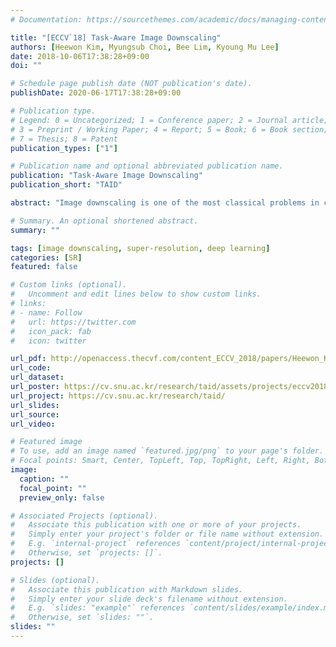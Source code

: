 ```yaml
---
# Documentation: https://sourcethemes.com/academic/docs/managing-content/

title: "[ECCV`18] Task-Aware Image Downscaling"
authors: [Heewon Kim, Myungsub Choi, Bee Lim, Kyoung Mu Lee]
date: 2018-10-06T17:38:28+09:00
doi: ""

# Schedule page publish date (NOT publication's date).
publishDate: 2020-06-17T17:38:28+09:00

# Publication type.
# Legend: 0 = Uncategorized; 1 = Conference paper; 2 = Journal article;
# 3 = Preprint / Working Paper; 4 = Report; 5 = Book; 6 = Book section;
# 7 = Thesis; 8 = Patent
publication_types: ["1"]

# Publication name and optional abbreviated publication name.
publication: "Task-Aware Image Downscaling"
publication_short: "TAID"

abstract: "Image downscaling is one of the most classical problems in computer vision that aims to preserve the visual appearance of the original image when it is resized to a smaller scale. Upscaling a small image back to its original size is a difficult and ill-posed problem due to information loss that arises in the downscaling process. In this paper, we present a novel technique called task-aware image downscaling to support an upscaling task. We propose an auto-encoder-based framework that enables joint learning of the downscaling network and the upscaling network to maximize the restoration performance. Our framework is efficient, and it can be generalized to handle an arbitrary image resizing operation. Experimental results show that our task-aware downscaled images greatly improve the performance of the existing state-of-the-art super-resolution methods. In addition, realistic images can be recovered by recursively applying our scaling model up to an extreme scaling factor of x128. We also validate our model’s generalization capability by applying it to the task of image colorization."

# Summary. An optional shortened abstract.
summary: ""

tags: [image downscaling, super-resolution, deep learning]
categories: [SR]
featured: false

# Custom links (optional).
#   Uncomment and edit lines below to show custom links.
# links:
# - name: Follow
#   url: https://twitter.com
#   icon_pack: fab
#   icon: twitter

url_pdf: http://openaccess.thecvf.com/content_ECCV_2018/papers/Heewon_Kim_Task-Aware_Image_Downscaling_ECCV_2018_paper.pdf
url_code:
url_dataset:
url_poster: https://cv.snu.ac.kr/research/taid/assets/projects/eccv2018_poster_taid.pdf
url_project: https://cv.snu.ac.kr/research/taid/
url_slides:
url_source:
url_video:

# Featured image
# To use, add an image named `featured.jpg/png` to your page's folder. 
# Focal points: Smart, Center, TopLeft, Top, TopRight, Left, Right, BottomLeft, Bottom, BottomRight.
image:
  caption: ""
  focal_point: ""
  preview_only: false

# Associated Projects (optional).
#   Associate this publication with one or more of your projects.
#   Simply enter your project's folder or file name without extension.
#   E.g. `internal-project` references `content/project/internal-project/index.md`.
#   Otherwise, set `projects: []`.
projects: []

# Slides (optional).
#   Associate this publication with Markdown slides.
#   Simply enter your slide deck's filename without extension.
#   E.g. `slides: "example"` references `content/slides/example/index.md`.
#   Otherwise, set `slides: ""`.
slides: ""
---
```

